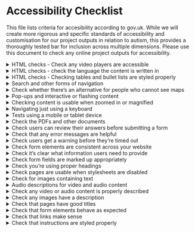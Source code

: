 # Accessibility Checklist

This file lists criteria for accesibility according to gov.uk. 
While we will create more rigorous and specific standards of accessibility and customisation for our project outputs in relation to autism, this provides a thoroughly tested bar for inclusion across multiple dimensions. 
Please use this document to check any online project outputs for accessibility. 

<details>
<summary>HTML checks - Check any video players are accessible</summary>
<br>

#### Summary

You need to check that any video players are accessible. 
This means checking that the buttons you need to use to interact with the video player are marked up in a way that a screen reader would recognise.

#### What needs to be done?

You’ll need to inspect the page HTML to check whether you’re meeting this requirement. 
Bring up the page HTML using the same method you used to check whether your text content was marked up properly.
Once you’ve done that, right-click (or left-click if you’re using Edge) one of the video player buttons and select ‘inspect’ or ‘inspect element’, depending on the browser you’re using.

Check whether the button’s been given a name like ‘Play’ or ‘Pause’ - if it has, the name will likely appear as part of a ‘title’ or ‘aria label’ tag.
If there’s no text indicating what the button does then it’s probably not been marked up properly. 
This means a screen reader will not know what the button’s for and that users need to be able to see and understand the button icon to work it out for themselves.
</details>

<details>
<summary>HTML checks - check the language the content is written in</summary> 
<br>  

#### Summary

A screen reader needs to know what language a page is written in so it uses the correct speech libraries for accent and pronunciation. 
It only knows this if the language is specified in the page HTML.

#### What needs to be done?

You’ll need to check the HTML of your sample content pages to see whether your website does this. 
To inspect the page HTML, use the same method you used when checking whether your content was marked up appropriately.
Once you’ve opened the HTML, scroll to the top of the panel. 
You should see a <!doctype html> tag. 
Directly under that you should see an <html lang=” tag. 
This is where the screen reader finds out the page language.
If the page is written in English, the tag should read <html lang=“en” or <html lang=“en-gb”. 
If it’s empty, the screen reader cannot tell what language the page is in.
If any of your sample pages contain content written in other languages, you’ll need to check that’s marked up properly too, using the country code for the relevant language.                                                                                
</details>

<details>
<summary>HTML checks - Checking tables and bullet lists are styled properly</summary>
<br>

#### Summary 

Check that any tables and bullet lists have been styled properly. If they are not styled properly, screen reader software will not recognise what they are and will not convey the information in a way that makes sense to users.
                                                                                
#### What needs to be done?

View HTML page
The way you view your page’s HTML depends on which browser you’re using. If you’re using:

Google Chrome, right-click the page element you want to check and select ‘inspect’
Safari, right-click the page element you want to check and select ‘inspect element’ - you might need to enable Safari developer tools first
Edge, press ‘F12’, then hold ‘Ctrl’ and ‘B’ - once you’ve done that, left-click the page element you want to check
Firefox, right-click the element you want to check and select ‘inspect element’ - you might need to enable Firefox web developer first
This should open up a panel somewhere on your screen showing the HTML for the page. 

**Check a few tables and bullet lists from your sample pages**. Once you’ve opened up the source code, look out for the following sorts of tags:

for tables, look out for td, th and tr in <>
for bullet lists, look out for ul and li in <>
If you can see these tags, it’s likely the elements have been styled properly.
</details>

<details>
<summary>Search and other forms of navigation</summary>
<br>

#### Summary

You’ll need to do some checks to see how accessible your website’s navigation is. 
Navigation includes things like search, site maps and navigation categories.

#### What needs to be done?

**Check your navigation behaves consistently**
Things like search bars and breadcrumb trails (the list of links that appear at the top of the page to show where in your website’s navigation you currently are) should behave in the same way wherever they appear on your website.

You can check for this by going to a few of your sample pages and checking whether the navigational elements are presented consistently. If things like search boxes or navigation menus appear in different places across the pages, you’re probably not meeting this requirement.

**Check links do not trigger on the down-press of a mouse**
To open a link, a user has to click their mouse (known as a ‘down event’) and release it (known as an ‘up event’).

You need to check that this is how your links behave. Check a sample of your content pages and interact with some of the links - specifically to see whether the links are opened on the down click of the mouse, or whether they only open once you release the mouse button.

If they’re triggered on the down event, you’re likely not meeting this requirement.
</details>


<details>
<summary>Check whether there’s an alternative for people who cannot see maps</summary>
<br>

#### Summary

Some websites contain interactive maps.

It’s very hard to make a map itself accessible to people who have visual impairments using some sorts of assistive technology. 
At the least, you should provide an alternative for users who cannot use the map.

#### What needs to be done?

It’s very hard to make a map itself accessible to people who have visual impairments using some sorts of assistive technology.
At the least, you should provide an alternative for users who cannot use the map.

The Pension Wise website does this well. 
For instance, when you search for your nearest contact centre, you’re presented not only with a map you could use to navigate, but also with a text address any user could access.

Check any maps on your website to see whether you’re providing alternative routes for users who cannot use the map.
</details>

<details>
<summary>Pop-ups and interactive or flashing content</summary>
<br>

#### Summary

Pop-ups or flashing images can be very distracting. They should not be there by default and users need to be able to disable or dismiss these elements easily.

#### What needs to be done?

**Check that users can disable animated or moving content**
Things like scrolling carousels or blinking images can be very distracting for people with cognitive disabilities.

If your website contains these sorts of elements, you need to check whether users can disable them.

Go to any of your sample pages containing these items and see if there’s a way to stop them. Try clicking on them, or interacting with the surrounding content. Check to see if there’s a button to stop or pause the item.

**Check for content that plays automatically**
Some websites play audio or video content automatically when a user refreshes or opens a page.

If this applies to your website - and the content plays for more than 3 seconds - you’ll need to check users can either change the volume or stop.
</details>
  
<details>
<summary>Checking content is usable when zoomed in or magnified</summary>

#### Summary

Some users with visual impairments use screen magnification tools that zoom into the page content, or increase the size of the text. 
You’ll need to check your content is usable for people using these tools.

#### What needs to be done?

 - **Checking content is usable when you enlarge the text**
Take a couple of the forms and content pages from your sample and see what happens if you increase the font size.

You can usually do this by changing the settings in your browser. For example, in Chrome you do this by choosing “Settings”, and changing the “Font size” from “medium” to “very large”.

Once you’ve increased the font size, try to complete a few tasks using your sample pages. If the page resizes or restructures properly, it should not obscure any of the important information or buttons you’d need to progress through a form.

 - **Checking how the page behaves when users zoom in**
You’ll need to check what happens to your pages when you adjust the page zoom in your browser. You can do this either through your browser’s settings or by using a keyboard shortcut - usually ‘Cmd’ or ‘Ctrl’ plus the ‘+’ key.

Use the same sample of pages you used when tweaking the size of the text. For each page, see what happens when you zoom progressively further in.

If your website is handling this in an accessible way, then you should be able to navigate without using horizontal scroll: the content should reformat in a way that means you only need to use vertical scrolling.
</details>

<details>
<summary>Navigating just using a keyboard</summary> 
<br>

#### Summary

Some of your users need to navigate without a mouse, just using a keyboard. You’ll need to do some checks to see how easy it is for them to do that.

The main keys you’ll be using to navigate are the space bar, ‘Tab’, ‘Enter’ and ‘Esc’ keys. ‘Tab’ is the key that lets you jump between page elements, while ‘Enter’ and ‘Esc’ let you interact with and dismiss those page elements. The space bar activates buttons, checkboxes and radio buttons.

You might need to enable the tabbing function if you’re using Safari.

#### What needs to be done?

 - Check you can tell where you are on the page
When you navigate just using a keyboard, you do not have the mouse cursor to let you know where the focus is on the page. You need to make sure there’s another way for users to orientate themselves and understand which page element they’re focusing on.

For example, if you tab through the GOV.UK homepage you’ll notice that the page element in focus is highlighted very clearly with a prominent orange block.

 - Spend a few minutes tabbing through a few of the sample pages you selected. Ask yourself whether it’s clear where on the page you’re focused - if it takes you a while to notice which element is in focus then you’re probably not meeting this requirement.

 - Check the order makes sense when tabbing
While you were tabbing through the page elements, you should have noticed whether the tabbing moved in a logical order. For instance, if you tab on to a navigation bar, you’d expect to be able to tab through the entire bar without the focus jumping off elsewhere on the page.

 - Spend a few minutes testing this on a few of your sample pages, to check you can tab in a logical order.

 - Check nothing unexpected happens when tabbing through a page
When you were tabbing through your sample pages, you should have noticed whether anything unexpected happened. For example, if tabbing onto an element triggered anything like:
a new web page to open
a navigation menu to open
Another thing to look out for is whether you can interact with all the page elements you’d expect to.

For example, some websites like the Service Manual feature expandable, hide and reveal style navigation. If these navigational elements are marked up properly, you can expand and close them with a keyboard as you would with a mouse.

But if they’re marked up incorrectly, you’ll likely tab straight past them using just a keyboard. Look out for things like this.

- Check you do not get stuck when navigating through content
While you’re tabbing through your sample pages, note down any places where you get stuck.
Getting stuck means ending up somewhere you cannot navigate away from using just your keyboard. For instance, you might activate a pop-up or interactive element that you cannot skip away from just by using the ‘Esc’ key.
People not using a mouse would not be able to move away from a page element like this, which could prove very frustrating.
If you find you get stuck, you’re probably not meeting this requirement.

 - Check forms are still usable without a mouse
Take your sample of forms and see if you can complete them without using a mouse. This means using ‘Tab’ to jump between the form elements and ‘Enter’ to interact with any navigation elements, like ‘next’ or ‘submit’ buttons.
If there are form elements you cannot get through using just your keyboard, then your website is not meeting this requirement.

 - Check users can skip to the main content on a page
Lots of websites contain several links and navigational elements in the header at the top of the page. Users need to be able to skip past these links straight to the main page content if they want to, so they’re not forced to tab through each item individually every time they open a new page.
Some websites give users the chance to skip these header blocks. For instance, if you hit ‘Tab’ when you arrive at the GOV.UK home page, you’ll see the option to ‘Skip to main content’. If you hit ‘Enter’, the page will refocus past the header block down to where the actual page content begins.

See if the same thing happens when you hit ‘Tab’ after refreshing a page on your website.
</details>

<details>
<summary>Tests using a mobile or tablet device</summary>
<br>

#### Summary

You’ll need to start by doing some checks using a mobile or tablet device to check that your website is usable on these types of device.

#### What needs to be done?

 - Check the page orientation

You’ll need to take a few of your sample pages and check they respond properly when you try to change the page orientation.

You can do this by loading up a page on a mobile or tablet device and turning the screen from portrait to landscape a few times. The page should respond to fit that view, rather than staying locked in place.

 - Check you can navigate using just one finger

Some users have limited dexterity or range of movement, which means it’s important that they do not have to use complex gestures that involve more than one finger to navigate your website on their mobile or tablet device. There needs to be a simple alternative that they can use that only requires one finger.

Go through your sample content pages and check whether it’s possible to navigate using just one finger. Try things like double-tapping to zoom in and out of the page and holding or hovering your finger over an element to highlight it.

It’s worth trying to complete a couple of forms using these techniques, too.

 - Check you’re not relying on complex motions
Some more interactive websites or apps require users to do things like shake or tilt their device to complete an action.

This will not apply to most websites, but if it applies to yours then you need to make sure there’s an alternative for users who cannot move their device in these ways.

Check that none of your sample pages require any of these types of interactions - and if they do, that there’s another way of completing that task.
</details>

<details>
<summary>Check the PDFs and other documents</summary>
<br>

#### Summary

You’ll need to check your sample of PDFs and other documents (for example, Word documents, spreadsheets and presentations). Your sample should include:

documents that are essential to users accessing one of your services, no matter when they were published

non-essential documents (such as leaflets) that were published on or after 23 September 2018

#### What needs to be done?

- Check the documents have meaningful titles. First, check the documents have descriptive titles that explain what they’re for.
-
An example of a good title is something like “Blue badge application form”, as it makes clear what the document is and what a user would use it for. Something like “Accounts - ‘18” is not as good, because it’s vague and does not explain in enough detail what the document is. 

- Check for headings. For this test, you’ll need to open a few of the documents in a document editor. You could use something like Google Docs or Microsoft Word for this if you do not have PDF editing software. The first thing to check is that the document is broken up into sections - and that those sections all have descriptive headings. This will allow people using screen readers to scan the document and jump to the section that’s relevant to them. You’ll also need to check that the headings are tagged properly - for instance, they’ve been created using the styles gallery in Microsoft Word or something similar. That way, a screen reader will recognise them as headings and will let users scan through them to find the content they need. If the headings are just styled using bold, the screen reader will not know they’re headings. 
- Check the documents convey instructions in an accessible way
You need to make sure you’re not conveying instructions in a way that relies on a user’s ability to see the document.
For example, only sighted users will understand instructions like: ‘click the round button’ ‘click the big button below’ ‘click the red button’ Users who cannot see the page will not know what you’re referring to, because you need to be able to see the page to identify a button as ‘big’, ‘red’ or ‘round’. So check your document sample and look out for these types of instructions.
- Check that any link text makes sense. Next, check that any link text you’re using clearly explains where the link will take the user. This is important because screen reader users often scan through lists of links in isolation. This means they do not have the surrounding context to help them understand what the link is for. You can check your links by looking at your sample pages and just reading the link text - without paying attention to the surrounding content. If the links still make sense even in isolation and clearly explain where the links go, it’s likely the text you’re using is accessible. If you’re using link text like ‘click here’ or ‘more information’ then you’re probably not meeting this requirement, as link text like that does not describe where the link will go or what it’s for.
- Check that images, charts and tables have a description .You’ll need to check that any visual way of conveying data like a table, chart or image is described in the surrounding text. That way, users who cannot see the images can still access the information the image conveys.
</details>

<details>
<summary>Check users can review their answers before submitting a form</summary>
<br>

#### Summary 
  
Users need to be able to check their answers before submitting certain types of form, to confirm they’ve entered the correct information. 
This only applies to forms where there would be serious consequences to them making a mistake - for example, financial transactions or something that enters them into a legal contract.

#### What needs to be done?

You can test this by going to any of your sample forms that meet these criteria and working your way through them. See if you’re presented with a page that lets you check your answers before submitting the form.
</details>

<details>
<summary>Check that any error messages are helpful</summary>
<br>
  
#### Summary

When a user provides incorrect information in a form, you need to let them know they’ve made a mistake and help them correct that mistake.

#### What needs to be done?

You can check how well your website is doing this by going to your sample forms and entering some intentionally incorrect or invalid information.

For example, you could enter a future date into a date of birth field or a postcode with too few characters and try submitting the form. 
This should generate an error message.

Assess whether the error messages make clear what you need to do to correct the mistakes. 
Messages like ‘invalid date’ or ‘invalid postcode’ are not very helpful: they indicate that the user has made a mistake, but do not explain why the information was wrong and how to correct the error.

Something like ‘You cannot enter a date in the future - please enter a past date’ is much more helpful.

Play around with a few form fields to see how helpful the error messages are.
</details>
  
<details>
<summary>Check users get a warning before they’re timed out</summary>
<br>
  
#### Summary

Some websites time users out after a period of inactivity. 
This usually results in form data being lost, or the user being automatically logged out of an account.

You need to make sure to warn users if you’re going to time them out after a period of inactivity. 
You’ll also need to give them the chance to interact with the page to prevent the time out from happening.

#### What needs to be done?

You need to make sure to warn users if you’re going to time them out after a period of inactivity. 
You’ll also need to give them the chance to interact with the page to prevent the time out from happening.

Test whether you’re doing this by going to one of the forms on your website and remaining inactive for around 20 minutes. 
If you get timed out with no warning, then you’re not meeting the requirements.

If, after a while, you were given a timeout warning and a chance to prevent the timeout by interacting with the page, you’re likely meeting the requirements
</details>

<details>
<summary>Check form elements are consistent across your website</summary>
<br>

#### Summary

When you’re checking through your forms, you’ll need to check that form labels are used consistently. 
These are the labels that describe the information a user needs to enter into a particular field.

#### What needs to be done?

Check your sample to see how you’re labelling the navigational elements. For instance, are you using ‘Submit’ on one form and then using ‘Go’ or ‘Complete’ on another?

Are you asking for users’ names and addresses in a consistent manner, or does it vary from form to form?
</details>

<details>
<summary>Check it’s clear what information users need to provide</summary>
<br>
 
#### Summary

As you go through your sample forms, you’ll need to check you’re using field labels in a way that makes clear what information the user needs to enter

#### What needs to be done?

As you go through your sample forms, you’ll need to check you’re using field labels in a way that makes clear what information the user needs to enter.

As a general rule, these labels should be specific. Look at your forms and make an assessment as to whether they’re clear. 
Common mistakes include not labelling fields at all, or using vague labels like ‘Name’ which do not make clear whose name the user needs to enter (for example, it could be a partner or child’s name, rather than the user’s own name).
</details>

<details>
<summary>Check form fields are marked up appropriately</summary> 
<br>

#### Summary

You need to make sure any form fields are marked up correctly. 
If they’re not marked up properly, screen readers will not be able to tell what a form field is for, or what information the user should enter into it.

#### What needs to be done?

You can check your form fields are marked up properly by going to a form and clicking on a field label (the text above, below or next to the field that explains what it’s for). If the field is marked up correctly, clicking the field label should cause your cursor to appear inside the corresponding field.

Do this test on a few of your forms to check whether the fields respond as they should
</details>

<details>
<summary>Check you’re using proper headings</summary>  
<br>

#### Summary

It’s important that any headings you’re using are styled properly. 
This is because some users with visual impairments use tools called ‘screen readers’ that read out page content to them

#### What needs to be done?

Screen reader users often jump through the list of headings in a document so they can skip to the content they’re looking for.

* If you’re styling headings just using bold, or by using bigger font, then screen readers will not recognise them as headings. This will stop users from skipping straight to the content they need.

* To check your headings are styled properly, open up the tool you use to edit your website (often known as a ‘content management system’) and check the headings on your sample pages. They’re styled correctly if something like one of the following applies:

    * your headings are styled as things like ‘Heading level 2’, rather than ‘Normal text’
    * you can see tags like ##, ###, H2 or H3 in <>

Requires basic html knowledge
</details>

<details>
<summary>Check pages are usable when stylesheets are disabled</summary>
<br>

#### Summary
 
The way a page looks is controlled by something called a ‘stylesheet’. 
It defines things like the way a page is laid out and any font colours.

Your content should still be usable even if stylesheets are disabled, or are not loading properly. 
This means it’s still possible for users to complete any relevant tasks or find important information - for example, look for opening hours or contact details, or navigate their way to the form they need to fill out.

#### What needs to be done?

You’ll need to check your sample pages are still usable when stylesheets are disabled. 
Test this by copying a URL from your website and pasting it into the WAVE tool. 
Once you’ve done that, select ‘no styles’ from the panel on the left-hand side of the tool. This should give you a much more basic view of the page.

Check whether you can still use the content to complete any relevant tasks
</details>

<details>
<summary>Check for images containing text</summary>
<br>

#### Summary

You’ll need to check whether any of your sample images contain text. 
This is because screen readers will not be able to read the text within the image. 
The information should be published as normal page text instead.

#### What needs to be done?

You’ll need to check whether any of your sample images contain text. 
This is because screen readers will not be able to read the text within the image. 
The information should be published as normal page text instead.

This does not include logos and brand names - it’s okay for those to contain text.
</details>

<details>
<summary>Audio descriptions for video and audio content</summary>
<br>

#### Summary

When you check through the videos on your website, you might come across things that are covered in the video but not described in the audio track - something like the contents of a chart or graph, for example.

If you were only following the audio, you’d miss this information. 
To make sure users can access the information they need, you’d need to provide an extra audio description to describe anything not covered in the main audio track.

#### What needs to be done?

Check your sample of videos to see if an extra audio track is required and whether you’re providing one.
</details>

<details>
<summary>Check any video or audio content is properly described</summary>
<br>

#### Summary

You’ll need to check that any videos or audio content are clearly described so that users who cannot hear them can still access the information

#### What needs to be done?

This firstly means checking that videos have captions explaining any sound effects and dialogue. 
You should also check your sample videos (maybe 2 or 3) to assess the quality of those captions.

Once you’ve done that, you’ll need to check there are transcripts for any audio content you’ve got.
</details>

<details>
<summary>Check any images have a description</summary> 
<br>

#### Summary
  
You’ll need to check that any non-decorative images (including charts or diagrams) have an accompanying text description. 
That way, users can still access the relevant information even if they cannot see the image

#### What needs to be done?

Take your sample pages and check that any images either:

have appropriate alternative (or ‘alt) text that explains the information the image conveys - you can usually check this in the content management system you use to update your website
are described in any surrounding body text
You do not need to check decorative images - these do not need an accompanying description.
</details>

<details>
<summary>Check that pages have good titles</summary>

#### Summary

You need to check your pages are titled properly. 
  If they’re not, users will not understand what they’re for and will struggle to find what they need using search

#### What needs to be done?

Your page title should appear in the page tab at the top of your browser. 
For instance, if you go to the GOV.UK homepage you’ll see the text in the tab near the top of the browser is ‘Welcome to GOV.UK’. 
This is the page title.

Look at the equivalent text for your sample pages. 
You can hover over the tab to see the full text if it’s too long to fit on the tab itself.

Check whether your titles are descriptive. Ask yourself whether they clearly state - in simple language - what the pages are about and the tasks they’d help users complete.

For example, ‘Apply for a blue badge - Danbury Council’ is a much more descriptive title than just ‘Blue badges’.

Also check that none of the titles are duplicated: if 2 pages have the same title, how is the user supposed to know which one to use?
</details>

<details>
<summary>Check that form elements behave as expected</summary>
<br>

#### Summary

When you were working your way through some of your sample forms, you should have noticed whether interacting with any of the elements caused anything unexpected to happen
This includes things like a dropdown menu or radio button (an element that lets you select just one of a few options) causing a new page to open when you click on it.

#### What needs to be done?

Check forms to ensure this isn't an issue.
</details>

<details>
<summary>Check that links make sense</summary>
<br>

#### Summary
  
Check any links on your sample content pages to check that the link text you’re using clearly explains where any links will take the user

#### What needs to be done?

Check any links on your sample content pages to check that the link text you’re using clearly explains where any links will take the user.

This is important because screen reader users often scan through lists of links in isolation. This means they do not have the surrounding context to help them understand what the link is for.

You can check your links by looking at your sample pages and just reading the link text - without paying attention to the surrounding content. 
If the link text still makes sense in isolation and clearly explains where the link goes, it’s likely the text you’re using is accessible.

If you’re using link text like ‘click here’ or ‘more information’ then you’re probably not meeting this requirement, as link text like that does not describe where the link will go or what it’s for.
</details>

<details>
<summary>Check that instructions are styled properly</summary>
<br>

#### Summary
  
You need to make sure you’re not conveying instructions in a way that relies on a user’s ability to see the page

#### What needs to be done?

You need to make sure you’re not conveying instructions in a way that relies on a user’s ability to see the page.

For example, only sighted users will understand instructions like:

‘click the round button’
‘click the big button below’
‘click the red button’
Users who cannot see the page will not know what you’re referring to, because instructions like that rely on visual descriptions.

So check your sample of pages and look out for these types of instructions

